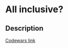 # All inclusive?
## Description
[Codewars link](https://www.codewars.com/kata/5700c9acc1555755be00027e)
